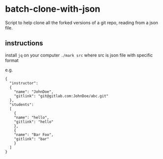 # batch-clone-with-json
Script to help clone all the forked versions of a git repo, reading from a json file.

## instructions
install ```jq``` on your computer 
```./mark src``` where src is json file with specific format

e.g.
```
{
  "instructor":
  {
    "name": "JohnDoe",
    "gitlink": "git@gitlab.com:JohnDoe/abc.git"
  },
  "students":
  [
    {
    "name": "hello",
    "gitlink": "hello"
    },
    {
    "name": "Bar Foo",
    "gitlink": "bar"
    }
  ]
}

```
